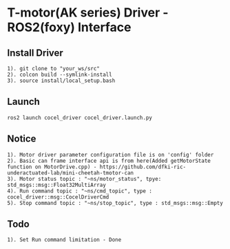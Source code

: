 # T-motor(AK series) Driver - ROS2(foxy) Interface 

## Install Driver
```
1). git clone to "your_ws/src"
2). colcon build --symlink-install
3). source install/local_setup.bash
```
## Launch
```
ros2 launch cocel_driver cocel_driver.launch.py
```

## Notice
```
1). Motor driver parameter configuration file is on 'config' folder
2). Basic can frame interface api is from here(Added getMotorState function on MotorDrive.cpp) - https://github.com/dfki-ric-underactuated-lab/mini-cheetah-tmotor-can
3). Motor status topic : "~ns/motor_status", tpye: std_msgs::msg::Float32MultiArray
4). Run command topic : "~ns/cmd_topic", type : cocel_driver::msg::CocelDriverCmd
5). Stop command topic : "~ns/stop_topic", type : std_msgs::msg::Empty
``` 
## Todo
```
1). Set Run command limitation - Done 
```
